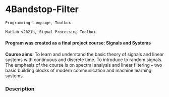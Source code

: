 # 4Bandstop-Filter

```javascript
Programming-Language, Toolbox
```
```
Matlab v2021b, Signal Processing Toolbox
```

#### Program was created as a final project course: Signals and Systems
**Course aims**: To learn and understand the basic theory of signals and linear systems with continuous and discrete time. To introduce to random signals. The emphasis of the course is on spectral analysis and linear filtering – two basic building blocks of modern communication and machine learning systems.

### Description
